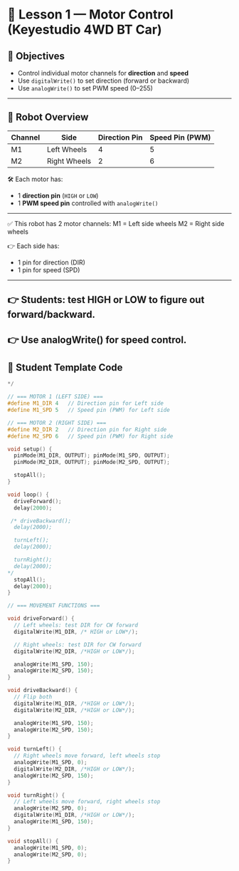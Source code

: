 # 🚗 Lesson 1 — Motor Control (Keyestudio 4WD BT Car)

## 🎯 Objectives
- Control individual motor channels for **direction** and **speed**
- Use `digitalWrite()` to set direction (forward or backward)
- Use `analogWrite()` to set PWM speed (0–255)

---

## 🔧 Robot Overview

| Channel | Side        | Direction Pin | Speed Pin (PWM) |
|---------|-------------|----------------|------------------|
| M1      | Left Wheels | 4              | 5                |
| M2      | Right Wheels| 2              | 6                |

🛠 Each motor has:
- 1 **direction pin** (`HIGH` or `LOW`)
- 1 **PWM speed pin** controlled with `analogWrite()`

---
✅ This robot has 2 motor channels:
  M1 = Left side wheels
  M2 = Right side wheels

👉 Each side has:
   - 1 pin for direction (DIR)
   - 1 pin for speed (SPD)
---
👉 Students: test HIGH or LOW to figure out forward/backward.
---
👉 Use analogWrite() for speed control.
--- 
## 📄 Student Template Code
```cpp
*/

// === MOTOR 1 (LEFT SIDE) ===
#define M1_DIR 4   // Direction pin for Left side
#define M1_SPD 5   // Speed pin (PWM) for Left side

// === MOTOR 2 (RIGHT SIDE) ===
#define M2_DIR 2   // Direction pin for Right side
#define M2_SPD 6   // Speed pin (PWM) for Right side

void setup() {
  pinMode(M1_DIR, OUTPUT); pinMode(M1_SPD, OUTPUT);
  pinMode(M2_DIR, OUTPUT); pinMode(M2_SPD, OUTPUT);

  stopAll();
}

void loop() {
  driveForward();
  delay(2000);

 /* driveBackward();
  delay(2000);

  turnLeft();
  delay(2000);

  turnRight();
  delay(2000);
*/
  stopAll();
  delay(2000); 
}

// === MOVEMENT FUNCTIONS ===

void driveForward() {
  // Left wheels: test DIR for CW forward
  digitalWrite(M1_DIR, /* HIGH or LOW*/);

  // Right wheels: test DIR for CW forward
  digitalWrite(M2_DIR, /*HIGH or LOW*/);

  analogWrite(M1_SPD, 150);
  analogWrite(M2_SPD, 150);
}

void driveBackward() {
  // Flip both
  digitalWrite(M1_DIR, /*HIGH or LOW*/);
  digitalWrite(M2_DIR, /*HIGH or LOW*/);

  analogWrite(M1_SPD, 150);
  analogWrite(M2_SPD, 150);
}

void turnLeft() {
  // Right wheels move forward, left wheels stop
  analogWrite(M1_SPD, 0);
  digitalWrite(M2_DIR, /*HIGH or LOW*/);
  analogWrite(M2_SPD, 150);
}

void turnRight() {
  // Left wheels move forward, right wheels stop
  analogWrite(M2_SPD, 0);
  digitalWrite(M1_DIR, /*HIGH or LOW*/);
  analogWrite(M1_SPD, 150);
}

void stopAll() {
  analogWrite(M1_SPD, 0);
  analogWrite(M2_SPD, 0);
}
